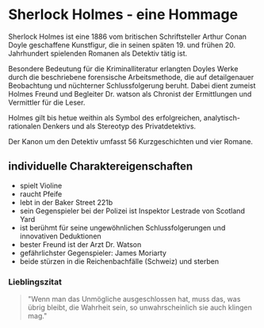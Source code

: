 # Sherlock Holmes - eine Hommage


Sherlock Holmes ist eine 1886 vom britischen Schriftsteller Arthur Conan Doyle geschaffene Kunstfigur, die in seinen späten 19. und frühen 20. Jahrhundert spielenden Romanen als Detektiv tätig ist. 

Besondere Bedeutung für die Kriminalliteratur erlangten Doyles Werke durch die beschriebene forensische Arbeitsmethode, die auf detailgenauer Beobachtung und nüchterner Schlussfolgerung beruht. Dabei dient zumeist Holmes Freund und Begleiter Dr. watson als Chronist der Ermittlungen und Vermittler für die Leser. 

Holmes gilt bis hetue weithin als Symbol des erfolgreichen, analytisch-rationalen Denkers und als Stereotyp des Privatdetektivs. 

Der Kanon um den Detektiv umfasst 56 Kurzgeschichten und vier Romane. 


## individuelle Charaktereigenschaften

* spielt Violine
* raucht Pfeife
* lebt in der Baker Street 221b
* sein Gegenspieler bei der Polizei ist Inspektor Lestrade von Scotland Yard
* ist berühmt für seine ungewöhnlichen Schlussfolgerungen und innovativen Deduktionen
* bester Freund ist der Arzt Dr. Watson
* gefährlichster Gegenspieler: James Moriarty
* beide stürzen in die Reichenbachfälle (Schweiz) und sterben

### Lieblingszitat
> "Wenn man das Unmögliche ausgeschlossen hat, muss das, was übrig bleibt, die Wahrheit sein, 
> so unwahrscheinlich sie auch klingen mag."
